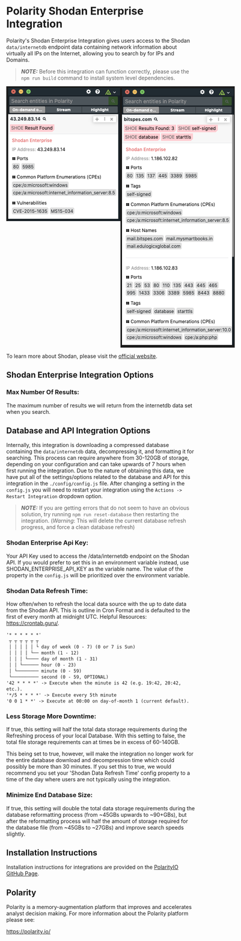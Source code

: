 # Polarity Shodan Enterprise Integration

Polarity's Shodan Enterprise Integration gives users access to the Shodan `data/internetdb` endpoint data containing network information about virtually all IPs on the Internet, allowing you to search by for IPs and Domains.

> ***NOTE:*** Before this integration can function correctly, please use the `npm run build` command to install system level dependencies.

<div style="display:flex; align-items: flex-start; justify-content:flex-start; align-items:flex-start;">
  <img width="350" alt="Integration Example IP Address" src="./assets/integration-example-ip.png">
  <img width="350" alt="Integration Example Domain" src="./assets/integration-example-domain.png">
</div>

To learn more about Shodan, please visit the [official website](https://www.shodan.io/).

## Shodan Enterprise Integration Options
### Max Number Of Results:
The maximum number of results we will return from the internetdb data set when you search.

## **Database and API Integration Options**
Internally, this integration is downloading a compressed database containing the `data/internetdb` data, decompressing it, and formatting it for searching.  This process can require anywhere from 30-120GB of storage, depending on your configuration and can take upwards of 7 hours when first running the integration.  Due to the nature of obtaining this data, we have put all of the settings/options related to the database and API for this integration in the `./config/config.js` file. After changing a setting  in the `config.js` you will need to restart your integration using the `Actions -> Restart Integration` dropdown option.

> ***NOTE:*** If you are getting errors that do not seem to have an obvious solution, try running `npm run reset-database` then restarting the integration. (*Warning*: This will delete the current database refresh progress, and force a clean database refresh)

### **Shodan Enterprise Api Key**: 
Your API Key used to access the /data/internetdb endpoint on the Shodan API.
If you would prefer to set this in an environment variable instead, use SHODAN_ENTERPRISE_API_KEY as the variable name. The value of the property in the `config.js` will be prioritized over the environment variable.

### **Shodan Data Refresh Time**: 
How often/when to refresh the local data source with the up to date data from the Shodan API.  This is outline in Cron Format and is defaulted to the first of every month at midnight UTC. Helpful Resources: https://crontab.guru/.
```
'* * * * * *'
 ┬ ┬ ┬ ┬ ┬ ┬
 │ │ │ │ │ └ day of week (0 - 7) (0 or 7 is Sun)
 │ │ │ │ └── month (1 - 12)
 │ │ │ └──── day of month (1 - 31)
 │ │ └────── hour (0 - 23)
 │ └──────── minute (0 - 59)
 └────────── second (0 - 59, OPTIONAL)
'42 * * * *' -> Execute when the minute is 42 (e.g. 19:42, 20:42, etc.).
'*/5 * * * *' -> Execute every 5th minute
'0 0 1 * *' -> Execute at 00:00 on day-of-month 1 (current default).
```

### **Less Storage More Downtime**:
If true, this setting will half the total data storage requirements during the Refreshing process of your local Database. With this setting to false, the total file storage requirements can at times be in excess of 60-140GB.

This being set to true, however, will make the integration no longer work for the entire database download and decompression time which could possibly be more than 30 minutes. If you set this to true, we would recommend you set your 'Shodan Data Refresh Time' config property to a time of the day where users are not typically using the integration.

### Minimize End Database Size:
If true, this setting will double the total data storage requirements during the database reformatting process (from ~45GBs upwards to ~90+GBs), but after the reformatting process will  half the amount of storage required for the database file (from ~45GBs to ~27GBs) and improve search speeds slightly. 


## Installation Instructions

Installation instructions for integrations are provided on the [PolarityIO GitHub Page](https://polarityio.github.io/).

## Polarity

Polarity is a memory-augmentation platform that improves and accelerates analyst decision making.  For more information about the Polarity platform please see:

https://polarity.io/
